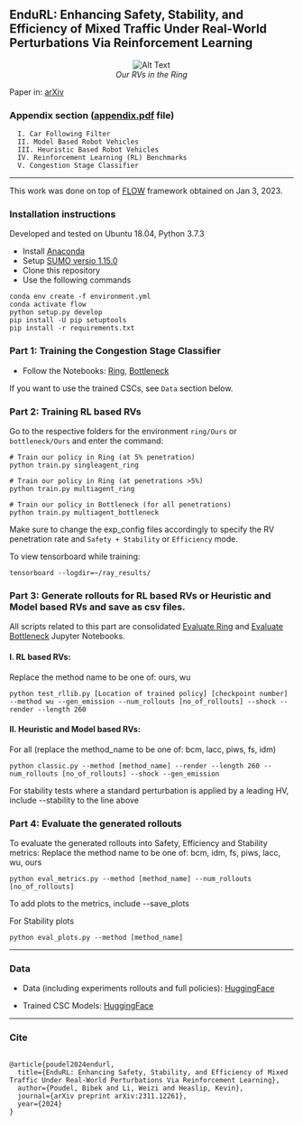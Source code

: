 ## EnduRL: Enhancing Safety, Stability, and Efficiency of Mixed Traffic Under Real-World Perturbations Via Reinforcement Learning

<p align="center">
  <img src="https://github.com/poudel-bibek/EnduRL/blob/af31417b2c9cfab7c593571a4eb74717b0a58e6a/ring/ring_banner.gif" alt="Alt Text">
  <br>
  <i>Our RVs in the Ring</i>
</p>

Paper in: [arXiv](https://arxiv.org/abs/2311.12261)

### Appendix section ([appendix.pdf](https://github.com/poudel-bibek/EnduRL/blob/2f07b1e3acc5162c0551c9f194ad3c86bfb55e58/appendix.pdf) file)

```
  I. Car Following Filter
  II. Model Based Robot Vehicles
  III. Heuristic Based Robot Vehicles
  IV. Reinforcement Learning (RL) Benchmarks
  V. Congestion Stage Classifier

```

------
This work was done on top of [FLOW](https://github.com/flow-project/flow) framework obtained on Jan 3, 2023.

### Installation instructions 

Developed and tested on Ubuntu 18.04, Python 3.7.3

- Install [Anaconda](https://www.anaconda.com/)
- Setup [SUMO versio 1.15.0](https://github.com/eclipse-sumo/sumo/releases/tag/v1_15_0)
- Clone this repository
- Use the following commands

```
conda env create -f environment.yml
conda activate flow
python setup.py develop
pip install -U pip setuptools
pip install -r requirements.txt
```

### Part 1: Training the Congestion Stage Classifier
- Follow the Notebooks: [Ring](https://github.com/poudel-bibek/EnduRL/blob/2f07b1e3acc5162c0551c9f194ad3c86bfb55e58/ring/Ours/CSC_training_ring.ipynb), [Bottleneck](https://github.com/poudel-bibek/EnduRL/blob/2f07b1e3acc5162c0551c9f194ad3c86bfb55e58/bottleneck/Ours/CSC_training_bottleneck.ipynb)

If you want to use the trained CSCs, see `Data` section below. 

### Part 2: Training RL based RVs
Go to the respective folders for the environment `ring/Ours` or `bottleneck/Ours` and enter the command:

```
# Train our policy in Ring (at 5% penetration) 
python train.py singleagent_ring

# Train our policy in Ring (at penetrations >5%)
python train.py multiagent_ring

# Train our policy in Bottleneck (for all penetrations)
python train.py multiagent_bottleneck
```
Make sure to change the exp_config files accordingly to specify the RV penetration rate and `Safety + Stability` or `Efficiency` mode.

To view tensorboard while training: 
```
tensorboard --logdir=~/ray_results/
```

### Part 3: Generate rollouts for RL based RVs or Heuristic and Model based RVs and save as csv files.
All scripts related to this part are consolidated [Evaluate Ring](https://github.com/poudel-bibek/EnduRL/blob/c52adc2286ea0a2d98095315d27eb314b74bc746/ring/Evaluate%20Ring.ipynb) and [Evaluate Bottleneck](https://github.com/poudel-bibek/EnduRL/blob/c52adc2286ea0a2d98095315d27eb314b74bc746/bottleneck/Evaluate%20Bottleneck.ipynb) Jupyter Notebooks. 

#### I. RL based RVs:

Replace the method name to be one of: ours, wu

```
python test_rllib.py [Location of trained policy] [checkpoint number] --method wu --gen_emission --num_rollouts [no_of_rollouts] --shock --render --length 260
```

#### II. Heuristic and Model based RVs:
For all (replace the method_name to be one of: bcm, lacc, piws, fs, idm)

```
python classic.py --method [method_name] --render --length 260 --num_rollouts [no_of_rollouts] --shock --gen_emission
```
For stability tests where a standard perturbation is applied by a leading HV, include --stability to the line above

### Part 4: Evaluate the generated rollouts

To evaluate the generated rollouts into Safety, Efficiency and Stability metrics:
Replace the method name to be one of: bcm, idm, fs, piws, lacc, wu, ours

```
python eval_metrics.py --method [method_name] --num_rollouts [no_of_rollouts]
```

To add plots to the metrics, include --save_plots

For Stability plots

```
python eval_plots.py --method [method_name]
```

-------
### Data

- Data (including experiments rollouts and full policies): [HuggingFace](https://huggingface.co/datasets/matrix-multiply/EnduRL_data/tree/main)

- Trained CSC Models: [HuggingFace](https://huggingface.co/matrix-multiply/Congestion_Stage_Classifier/tree/main)

-------
### Cite

```

@article{poudel2024endurl,
  title={EnduRL: Enhancing Safety, Stability, and Efficiency of Mixed Traffic Under Real-World Perturbations Via Reinforcement Learning},
  author={Poudel, Bibek and Li, Weizi and Heaslip, Kevin},
  journal={arXiv preprint arXiv:2311.12261},
  year={2024}
}

```
